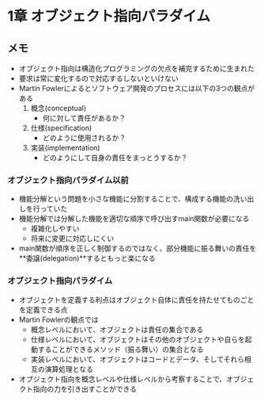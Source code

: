 # 1章 オブジェクト指向パラダイム

## メモ
- オブジェクト指向は構造化プログラミングの欠点を補完するために生まれた
- 要求は常に変化するので対応するしないといけない
- Martin Fowlerによるとソフトウェア開発のプロセスには以下の3つの観点がある
    1. 概念(conceptual)
        - 何に対して責任があるか？
    1. 仕様(specification)
        - どのように使用されるか？
    1. 実装(implementation)
        - どのようにして自身の責任をまっとうするか？

### オブジェクト指向パラダイム以前
- 機能分解という問題を小さな機能に分割することで、構成する機能の洗い出しを行っていた
- 機能分解では分解した機能を適切な順序で呼び出すmain関数が必要になる
    - 複雑化しやすい
    - 将来に変更に対応しにくい
- main関数が順序を正しく制御するのではなく、部分機能に振る舞いの責任を**委譲(delegation)**するともっと楽になる

### オブジェクト指向パラダイム
- オブジェクトを定義する利点はオブジェクト自体に責任を持たせてものごとを定義できる点
- Martin Fowlerの観点では
    - 概念レベルにおいて、オブジェクトは責任の集合である
    - 仕様レベルにおいて、オブジェクトはその他のオブジェクトや自らを起動することができるメソッド（振る舞い）の集合となる
    - 実装レベルにおいて、オブジェクトはコードとデータ、そしてそれら相互の演算処理となる
- オブジェクト指向を概念レベルや仕様レベルから考察することで、オブジェクト指向の力を引き出すことができる
